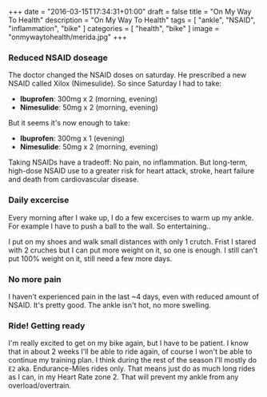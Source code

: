 +++
date = "2016-03-15T17:34:31+01:00"
draft = false
title = "On My Way To Health"
description = "On My Way To Health"
tags		= [ "ankle", "NSAID", "inflammation", "bike" ]
categories	= [ "health", "bike" ]
image		= "onmywaytohealth/merida.jpg"
+++

### Reduced NSAID doseage

The doctor changed the NSAID doses on saturday. He prescribed a new NSAID called Xilox (Nimesulide). So since Saturday I had to take:

- **Ibuprofen**: 300mg x 2 (morning, evening)
- **Nimesulide**: 50mg x 2 (morning, evening)

But it seems it's now enough to take:

- **Ibuprofen**: 300mg x 1 (evening)
- **Nimesulide**: 50mg x 2 (morning, evening)

Taking NSAIDs have a tradeoff: No pain, no inflammation. But long-term, high-dose NSAID use to a greater risk for heart attack, stroke, heart failure and death from cardiovascular disease.

### Daily excercise

Every morning after I wake up, I do a few excercises to warm up my ankle. For example I have to push a ball to the wall. So entertaining..

I put on my shoes and walk small distances with only 1 crutch. Frist I stared with 2 cruches but I can put more weight on it, so one is enough. I still can't put 100% weight on it, still need a few more days.

### No more pain

I haven't experienced pain in the last ~4 days, even with reduced amount of NSAID. It's pretty good. The ankle isn't hot, no more swelling.

### Ride! Getting ready

I'm really excited to get on my bike again, but I have to be patient. I know that in about 2 weeks I'll be able to ride again, of course I won't be able to continue my training plan. I think during the rest of the season I'll mostly do `E2` aka. Endurance-Miles rides only. That means just do as much long rides as I can, in my Heart Rate zone 2. That will prevent my ankle from any overload/overtrain.